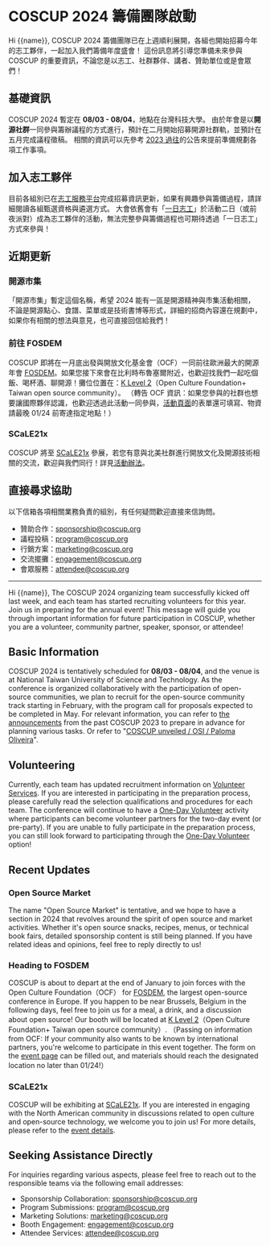 # COSCUP 2024 籌備團隊啟動

Hi {{name}},
COSCUP 2024 籌備團隊已在上週順利展開，各組也開始招募今年的志工夥伴，一起加入我們籌備年度盛會！
這份訊息將引導您準備未來參與 COSCUP 的重要資訊，不論您是以志工、社群夥伴、講者、贊助單位或是會眾們！

## 基礎資訊

COSCUP 2024 暫定在 **08/03 - 08/04**，地點在台灣科技大學。
由於年會是以**開源社群**一同參與籌辦議程的方式進行，預計在二月開始招募開源社群軌，並預計在五月完成議程徵稿。
相關的資訊可以先參考 [2023 過往](https://blog.coscup.org/search?q=2023)的公告來提前準備規劃各項工作事項。

## 加入志工夥伴

目前各組別已在[志工服務平台](https://volunteer.coscup.org/)完成招募資訊更新，如果有興趣參與籌備過程，請詳細閱讀各組甄選資格與遴選方式。
大會依舊會有「[一日志工](https://volunteer.coscup.org/tasks/2023)」於活動二日（或前夜派對）成為志工夥伴的活動，無法完整參與籌備過程也可期待透過「一日志工」方式來參與！

## 近期更新

### 開源市集

「開源市集」暫定這個名稱，希望 2024 能有一區是開源精神與市集活動相關，不論是開源點心、食譜、菜單或是技術書博等形式，詳細的招商內容還在規劃中，如果你有相關的想法與意見，也可直接回信給我們！

### 前往 FOSDEM

COSCUP 即將在一月底出發與開放文化基金會（OCF）一同前往歐洲最大的開源年會 [FOSDEM](https://fosdem.org/2024/)。如果您接下來會在比利時布魯塞爾附近，也歡迎找我們一起吃個飯、喝杯酒、聊開源！攤位位置在：[K Level 2](https://fosdem.org/2024/stands/)（Open Culture Foundation+ Taiwan open source community）。
（轉告 OCF 資訊：如果您參與的社群也想要讓國際夥伴認識，也歡迎透過此活動一同參與，[活動頁面](https://ocf.tw/p/global/fosdem-taiwan-community/)的表單還可填寫、物資請最晚 01/24 前寄達指定地點！）

### SCaLE21x

COSCUP 將至 [SCaLE21x](https://www.socallinuxexpo.org/scale/21x) 參展，若您有意與北美社群進行開放文化及開源技術相關的交流，歡迎與我們同行！詳見[活動辦法](https://hackmd.io/jeDQp1fMR2mMsYHklvzoRw)。

## 直接尋求協助

以下信箱各項相關業務負責的組別，有任何疑問歡迎直接來信詢問。

- 贊助合作：[sponsorship@coscup.org](sponsorship@coscup.org)
- 議程投稿：[program@coscup.org](program@coscup.org)
- 行銷方案：[marketing@coscup.org](marketing@coscup.org)
- 交流擺攤：[engagement@coscup.org](engagement@coscup.org)
- 會眾服務：[attendee@coscup.org](attendee@coscup.org)

----
Hi {{name}},
The COSCUP 2024 organizing team successfully kicked off last week, and each team has started recruiting volunteers for this year. Join us in preparing for the annual event!
This message will guide you through important information for future participation in COSCUP, whether you are a volunteer, community partner, speaker, sponsor, or attendee!

## Basic Information

COSCUP 2024 is tentatively scheduled for **08/03 - 08/04**, and the venue is at National Taiwan University of Science and Technology.
As the conference is organized collaboratively with the participation of open-source communities, we plan to recruit for the open-source community track starting in February, with the program call for proposals expected to be completed in May.
For relevant information, you can refer to [the announcements](https://blog.coscup.org/2023/05/ways-to-join-coscup-2023.html) from the past COSCUP 2023 to prepare in advance for planning various tasks. Or refer to "[COSCUP unveiled / OSI / Paloma Oliveira](https://blog.opensource.org/coscup-unveiled/)".

## Volunteering

Currently, each team has updated recruitment information on [Volunteer Services](https://volunteer.coscup.org/). If you are interested in participating in the preparation process, please carefully read the selection qualifications and procedures for each team.
The conference will continue to have a [One-Day Volunteer](https://volunteer.coscup.org/tasks/2023) activity where participants can become volunteer partners for the two-day event (or pre-party). If you are unable to fully participate in the preparation process, you can still look forward to participating through the [One-Day Volunteer](https://volunteer.coscup.org/tasks/2023) option!

## Recent Updates

### Open Source Market

The name "Open Source Market" is tentative, and we hope to have a section in 2024 that revolves around the spirit of open source and market activities. Whether it's open source snacks, recipes, menus, or technical book fairs, detailed sponsorship content is still being planned. If you have related ideas and opinions, feel free to reply directly to us!

### Heading to FOSDEM

COSCUP is about to depart at the end of January to join forces with the Open Culture Foundation（OCF） for [FOSDEM](https://fosdem.org/2024/), the largest open-source conference in Europe. If you happen to be near Brussels, Belgium in the following days, feel free to join us for a meal, a drink, and a discussion about open source! Our booth will be located at [K Level 2](https://fosdem.org/2024/stands/)（Open Culture Foundation+ Taiwan open source community）.
（Passing on information from OCF: If your community also wants to be known by international partners, you're welcome to participate in this event together. The form on the [event page](https://ocf.tw/p/global/fosdem-taiwan-community/) can be filled out, and materials should reach the designated location no later than 01/24!）

### SCaLE21x

COSCUP will be exhibiting at [SCaLE21x](https://www.socallinuxexpo.org/scale/21x). If you are interested in engaging with the North American community in discussions related to open culture and open-source technology, we welcome you to join us! For more details, please refer to the [event details](https://hackmd.io/jeDQp1fMR2mMsYHklvzoRw).

## Seeking Assistance Directly

For inquiries regarding various aspects, please feel free to reach out to the responsible teams via the following email addresses:

- Sponsorship Collaboration: [sponsorship@coscup.org](sponsorship@coscup.org)
- Program Submissions: [program@coscup.org](program@coscup.org)
- Marketing Solutions: [marketing@coscup.org](marketing@coscup.org)
- Booth Engagement: [engagement@coscup.org](engagement@coscup.org)
- Attendee Services: [attendee@coscup.org](attendee@coscup.org)
